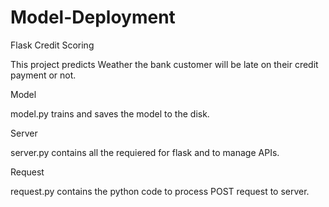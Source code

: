 # Model-Deployment

Flask Credit Scoring

This project predicts Weather the bank customer will be late on their credit payment or not.

Model

model.py trains and saves the model to the disk.

Server

server.py contains all the requiered for flask and to manage APIs.

Request

request.py contains the python code to process POST request to server.
